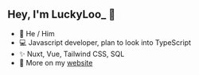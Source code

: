 ## Hey, I'm LuckyLoo_ 👋
- 🎩 He / Him
- 💻 Javascript developer, plan to look into TypeScript
- ✨ Nuxt, Vue, Tailwind CSS, SQL
- 🧭 More on my [website](https://luckyloo.cloud)
